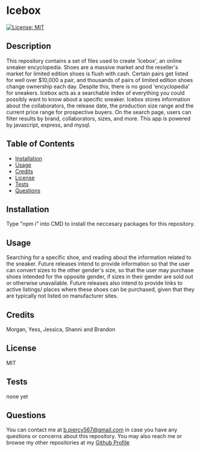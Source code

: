 # Icebox
[![License: MIT](https://img.shields.io/badge/License-MIT-yellow.svg)](https://opensource.org/licenses/MIT)
## Description

This repository contains a set of files used to create 'Icebox', an online sneaker encyclopedia. Shoes are a massive market and the reseller's market for limited edition shoes is flush with cash. Certain pairs get listed for well over $10,000 a pair, and thousands of pairs of limited edition shoes change ownership each day. Despite this, there is no good 'encyclopedia' for sneakers. Icebox acts as a searchable index of everything you could possibly want to know about a specific sneaker. Icebox stores information about the collaborators, the release date, the production size range and the current price range for prospective buyers. On the search page, users can filter results by brand, collaborators, sizes, and more. This app is powered by javascript, express, and mysql. 

## Table of Contents

- [Installation](#installation)
- [Usage](#usage)
- [Credits](#credits)
- [License](#license)
- [Tests](#tests)
- [Questions](#questions)

## Installation

Type "npm i" into CMD to install the neccesary packages for this repository.

## Usage

Searching for a specific shoe, and reading about the information related to the sneaker. Future releases intend to provide information so that the user can convert sizes to the other gender's size, so that the user may purchase shoes intended for the opposite gender, if sizes in their gender are sold out or otherwise unavailable. Future releases also intend to provide links to active listings/ places where these shoes can be purchased, given that they are typically not listed on manufacturer sites.

## Credits

Morgan, Yess, Jessica, Shanni and Brandon

## License

MIT

## Tests

none yet

## Questions

You can contact me at b.piercy567@gmail.com in case you have any questions or concerns about this repository.
You may also reach me or browse my other repositories at my [Github Profile](https://github.com/brandonleepiercy)
